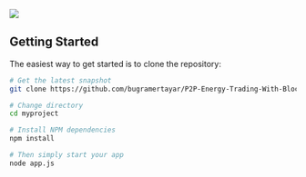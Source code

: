 ![](https://lh4.googleusercontent.com/-PVw-ZUM9vV8/UuWeH51os0I/AAAAAAAAD6M/0Ikg7viJftQ/w1286-h566-no/hackathon-starter-logo.jpg)

Getting Started
---------------
The easiest way to get started is to clone the repository:
```bash
# Get the latest snapshot
git clone https://github.com/bugramertayar/P2P-Energy-Trading-With-Blockchain.git

# Change directory
cd myproject

# Install NPM dependencies
npm install

# Then simply start your app
node app.js
```
